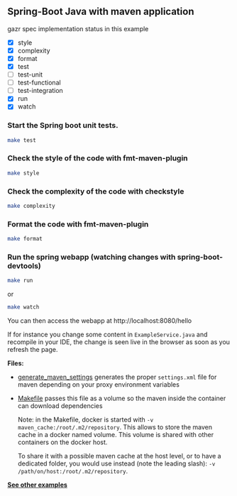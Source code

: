 ## **Spring-Boot Java with maven** application

gazr spec implementation status in this example

- [x] style
- [x] complexity
- [x] format
- [x] test
- [ ] test-unit
- [ ] test-functional
- [ ] test-integration
- [x] run
- [x] watch

### Start the Spring boot unit tests.

```bash
make test
```

### Check the style of the code with fmt-maven-plugin

```bash
make style
```

### Check the complexity of the code with checkstyle

```bash
make complexity
```

### Format the code with fmt-maven-plugin

```bash
make format
```

### Run the spring webapp (watching changes with spring-boot-devtools)

```bash
make run
```

or

```bash
make watch
```

You can then access the webapp at http://localhost:8080/hello

If for instance you change some content in `ExampleService.java` and
recompile in your IDE, the change is seen live in the browser as
soon as you refresh the page.

**Files:**

* [generate_maven_settings](generate_maven_settings) generates the proper
  `settings.xml` file for maven depending on your proxy environment variables
* [Makefile](Makefile) passes this file as a volume so the maven inside the
  container can download dependencies

  Note: in the Makefile, docker is started with
  `-v maven_cache:/root/.m2/repository`.
  This allows to store the maven cache in a docker named volume.
  This volume is shared with other containers on the docker host.

  To share it with a possible maven cache at the host level, or to have a
  dedicated folder, you would use instead (note the leading slash):
  `-v /path/on/host:/root/.m2/repository`.


**[See other examples](/tree/master/examples)**
